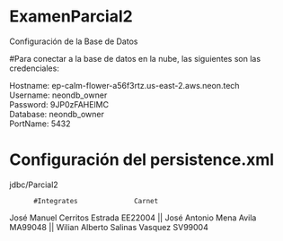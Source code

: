 # ExamenParcial2
Configuración de la Base de Datos

#Para conectar a la base de datos en la nube, las siguientes son las credenciales:

Hostname: ep-calm-flower-a56f3rtz.us-east-2.aws.neon.tech					
Username: neondb_owner													
Password: 9JP0zFAHElMC														 
Database: neondb_owner														 
PortName: 5432																 

# Configuración del persistence.xml

 jdbc/Parcial2 					  

          #Integrates  		       Carnet

 José Manuel Cerritos Estrada	  EE22004	||
 José Antonio Mena Avila		      MA99048	||
 Wilian Alberto Salinas Vasquez   SV99004
